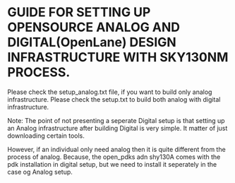 # GUIDE FOR SETTING UP OPENSOURCE ANALOG AND DIGITAL(OpenLane) DESIGN INFRASTRUCTURE WITH SKY130NM PROCESS.

Please check the setup_analog.txt file, if you want to build only analog infrastructure.
Please check the setup.txt to build both analog with digital infrastructure. 

Note: The point of not presenting a seperate Digital setup is that setting up an Analog infrastructure after building Digital is very simple. It matter of just downloading certain tools. 

However, if an individual only need analog then it is quite different from the process of analog. Because, the open_pdks adn shy130A comes with the pdk installation in digital setup, but we need to install it seperately in the case og Analog setup.
